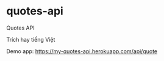 # quotes-api
Quotes API

Trích hay tiếng Việt

Demo app: https://my-quotes-api.herokuapp.com/api/quote
